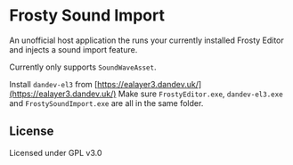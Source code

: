 # Frosty Sound Import

An unofficial host application the runs your currently installed Frosty Editor and injects a sound import feature.

Currently only supports `SoundWaveAsset`.

Install `dandev-el3` from [https://ealayer3.dandev.uk/](https://ealayer3.dandev.uk/)
Make sure `FrostyEditor.exe`, `dandev-el3.exe` and `FrostySoundImport.exe` are all in the same folder.

## License

Licensed under GPL v3.0
